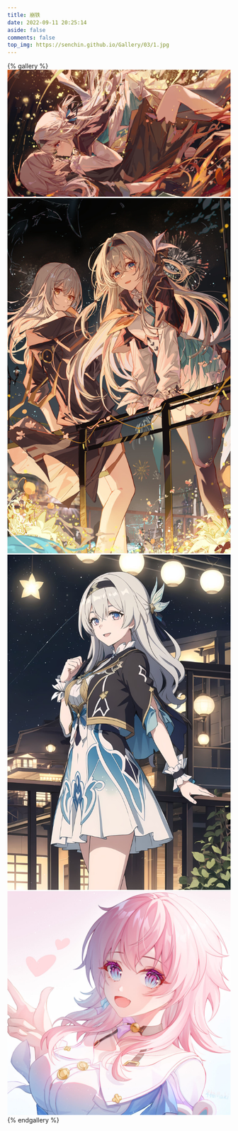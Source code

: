 ```yaml
---
title: 崩铁
date: 2022-09-11 20:25:14
aside: false
comments: false
top_img: https://senchin.github.io/Gallery/03/1.jpg
---
```


{% gallery %}
![流萤星火-流萤崩坏星穹铁道](03/1.jpg)
![星萤-流萤崩坏星穹铁道](03/2.jpg)
![流萤](03/3.jpg)
![三月七](03/4.jpg)
{% endgallery %}

